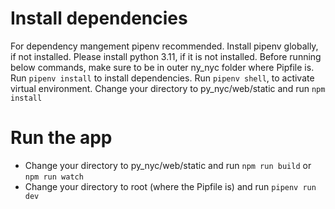 # Install dependencies

For dependency mangement pipenv recommended.
Install pipenv globally, if not installed.
Please install python 3.11, if it is not installed.
Before running below commands, make sure to be in outer ny_nyc folder where Pipfile is.
Run `pipenv install` to install dependencies.
Run `pipenv shell`, to activate virtual environment.
Change your directory to py_nyc/web/static and run `npm install`

# Run the app

- Change your directory to py_nyc/web/static and run `npm run build` or `npm run watch`
- Change your directory to root (where the Pipfile is) and run `pipenv run dev`
